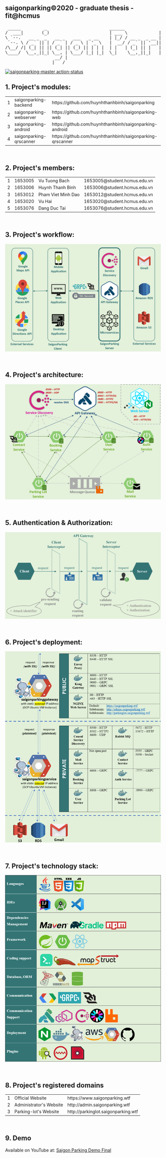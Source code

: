 <h2>saigonparking©2020 - graduate thesis - fit@hcmus</h2>
<pre>
 _____         _                        ______              _     _                         ________
/  ___|       (_)                       | ___ \            | |   (_)                       //  ||  \\
\ `--.   __ _  _   __ _   ___   _ __    | |_/ / __ _  _ __ | | __ _  _ __    __ _    _____//___||___\\___
 `--. \ / _` || | / _` | / _ \ | '_ \   |  __/ / _` || '__|| |/ /| || '_ \  / _` |   )  _           _    \
/\__/ /| (_| || || (_| || (_) || | | |  | |   | (_| || |   |   < | || | | || (_| |   |_/ \_________/ \___|
\____/  \__,_||_| \__, | \___/ |_| |_|  \_|    \__,_||_|   |_|\_\|_||_| |_| \__, | ____\_/_________\_/_____
                   __/ |                                                     __/ |
                  |___/                                                     |___/   v2.5.2 - ©Copyright 2020
</pre>

[![saigonparking-master action-status](https://github.com/huynhthanhbinh/saigonparking/workflows/saigonparking-master/badge.svg)](https://github.com/huynhthanhbinh/saigonparking/actions)

<h2>1. Project's modules:</h2>
<table>
<tbody>
  <tr>
    <td>1</td>
    <td>saigonparking-backend</td>
    <td>https://github.com/huynhthanhbinh/saigonparking</td>
  </tr>
  <tr>
    <td>2</td>
    <td>saigonparking-webserver</td>
    <td>https://github.com/huynhthanhbinh/saigonparking-web</td>
  </tr>
  <tr>
    <td>3</td>
    <td>saigonparking-android</td>
    <td>https://github.com/huynhthanhbinh/saigonparking-android</td>
  </tr>
  <tr>
    <td>4</td>
    <td>saigonparking-qrscanner</td>
    <td>https://github.com/huynhthanhbinh/saigonparking-qrscanner</td>
  </tr>
</tbody>
</table>

<br/>
<h2>2. Project's members:</h2>
<table>
<tbody>
  <tr>
    <td>1</td>
    <td>1653005</td>
    <td>Vu Tuong Bach</td>
    <td>1653005@student.hcmus.edu.vn</td>
  </tr>
  <tr>
    <td>2</td>
    <td>1653006</td>
    <td>Huynh Thanh Binh</td>
    <td>1653006@student.hcmus.edu.vn</td>
  </tr>
  <tr>
    <td>3</td>
    <td>1653012</td>
    <td>Pham Viet Minh Dao</td>
    <td>1653012@student.hcmus.edu.vn</td>
  </tr>
  <tr>
    <td>4</td>
    <td>1653020</td>
    <td>Vu Hai</td>
    <td>1653020@student.hcmus.edu.vn</td>
  </tr>
  <tr>
    <td>5</td>
    <td>1653076</td>
    <td>Dang Duc Tai</td>
    <td>1653076@student.hcmus.edu.vn</td>
  </tr>
</tbody>
</table>

<br/>
<h2>3. Project's workflow:</h2>

![workflow_img](documents/workflow.png)

<br/>
<h2>4. Project's architecture:</h2>

![architecture_img](documents/architecture.png)

<br/>
<h2>5. Authentication &#38; Authorization:</h2>

![authentication_img](documents/authentication.png)

<br/>
<h2>6. Project's deployment:</h2>

![deployment_img](documents/deployment.png)

<br/>
<h2>7. Project's technology stack:</h2>

![technology_img](documents/technology.png)

<br/>
<h2>8. Project's registered domains</h2>
<table>
<tbody>
  <tr>
    <td>1</td>
    <td>Official Website</td>
    <td>https://www.saigonparking.wtf</td>
  </tr>
  <tr>
    <td>2</td>
    <td>Administrator's Website</td>
    <td>http://admin.saigonparking.wtf</td>
  </tr>
  <tr>
    <td>3</td>
    <td>Parking-lot's Website</td>
    <td>http://parkinglot.saigonparking.wtf</td>
  </tr>
</tbody>
</table>

<br/>
<h2>9. Demo</h2>
Available on YouTube at: 
<a href="https://www.youtube.com/playlist?list=PLVRbjVojJrqCCQQcYG_h4df_M0nUXVGdV">Saigon Parking Demo Final</a>